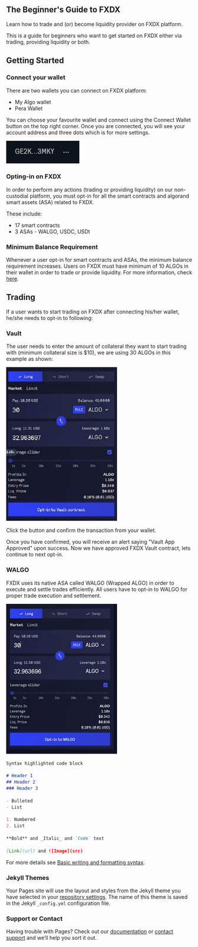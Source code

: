 ## The Beginner's Guide to FXDX

Learn how to trade and (or) become liquidity provider on FXDX platform.

This is a guide for beginners who want to get started on FXDX either via trading, providing liquidity or both. 

## Getting Started

### Connect your wallet

There are two wallets you can connect on FXDX platform:

- My Algo wallet
- Pera Wallet

You can choose your favourite wallet and connect using the Connect Wallet button on the top right corner. Once you are connected, you will see your account address and three dots which is for more settings. 

![Connected Wallet](/connectedwallet.JPG)

### Opting-in on FXDX

In order to perform any actions (trading or providing liquidity) on our non-custodial platform, you must opt-in for all the smart contracts and algorand smart assets (ASA) related to FXDX. 

These include:

- 17 smart contracts 
- 3 ASAs - WALGO, USDC, USDt

### Minimum Balance Requirement

Whenever a user opt-in for smart contracts and ASAs, the minimum balance requirement increases. Users on FXDX must have minimum of 10 ALGOs in their wallet in order to trade or provide liquidity. For more information, check [here](https://developer.algorand.org/docs/get-details/parameter_tables/?from_query=minimum%20#minimum-balance). 


## Trading 

If a user wants to start trading on FXDX after connecting his/her wallet, he/she needs to opt-in to following:

### Vault

The user needs to enter the amount of collateral they want to start trading with (minimum collateral size is $10), we are using 30 ALGOs in this example as shown:

![Vault Contract Opt-in](/vaultoptin.JPG)

Click the button and confirm the transaction from your wallet. 

Once you have confirmed, you will receive an alert saying "Vault App Approved" upon success. Now we have approved FXDX Vault contract, lets continue to next opt-in. 

### WALGO 

FXDX uses its native ASA called WALGO (Wrapped ALGO) in order to execute and settle trades efficiently. All users have to opt-in to WALGO for proper trade execution and settlement.

![WALGO Opt-in](/walgooptin.JPG)

```markdown
Syntax highlighted code block

# Header 1
## Header 2
### Header 3

- Bulleted
- List

1. Numbered
2. List

**Bold** and _Italic_ and `Code` text

[Link](url) and ![Image](src)
```

For more details see [Basic writing and formatting syntax](https://docs.github.com/en/github/writing-on-github/getting-started-with-writing-and-formatting-on-github/basic-writing-and-formatting-syntax).

### Jekyll Themes

Your Pages site will use the layout and styles from the Jekyll theme you have selected in your [repository settings](https://github.com/fxdxdex/howto/settings/pages). The name of this theme is saved in the Jekyll `_config.yml` configuration file.

### Support or Contact

Having trouble with Pages? Check out our [documentation](https://docs.github.com/categories/github-pages-basics/) or [contact support](https://support.github.com/contact) and we’ll help you sort it out.
